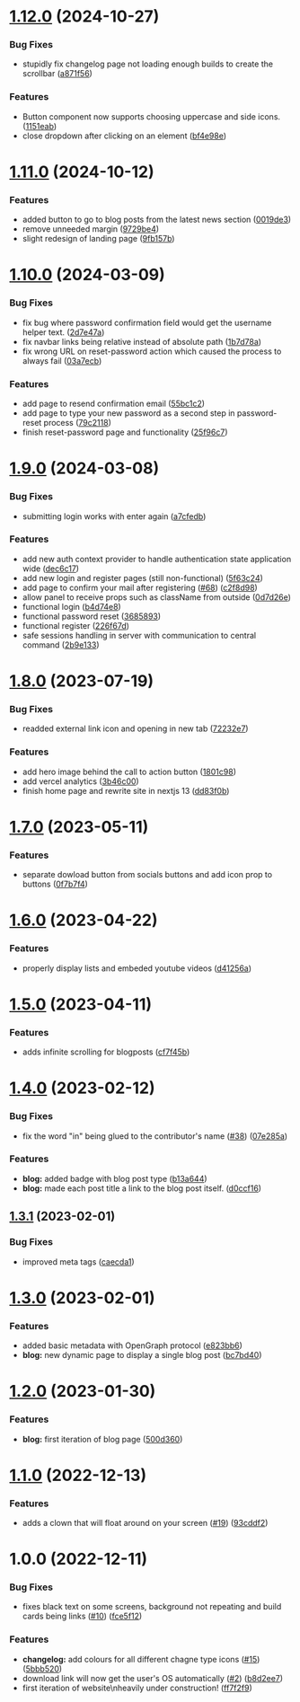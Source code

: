 # [1.12.0](https://github.com/unitystation/unitystation-web/compare/v1.11.0...v1.12.0) (2024-10-27)


### Bug Fixes

* stupidly fix changelog page not loading enough builds to create the scrollbar ([a871f56](https://github.com/unitystation/unitystation-web/commit/a871f5654d7b010b1e18fb824ced75ac0b46cd88))


### Features

* Button component now supports choosing uppercase and side icons. ([1151eab](https://github.com/unitystation/unitystation-web/commit/1151eabdacad7dfdcfe859d26d359c16840eba5d))
* close dropdown after clicking on an element ([bf4e98e](https://github.com/unitystation/unitystation-web/commit/bf4e98e90decc286f7308c948b4a6cfd48631bea))

# [1.11.0](https://github.com/unitystation/unitystation-web/compare/v1.10.0...v1.11.0) (2024-10-12)


### Features

* added button to go to blog posts from the latest news section ([0019de3](https://github.com/unitystation/unitystation-web/commit/0019de39f00cda32c0bb671beae48739de78aca8))
* remove unneeded margin ([9729be4](https://github.com/unitystation/unitystation-web/commit/9729be40fbd4a84f3e69723786c5d847c5bb05a3))
* slight redesign of landing page ([9fb157b](https://github.com/unitystation/unitystation-web/commit/9fb157bd90752560e461091f2339ae27dd7e7bc4))

# [1.10.0](https://github.com/unitystation/unitystation-web/compare/v1.9.0...v1.10.0) (2024-03-09)


### Bug Fixes

* fix bug where password confirmation field would get the username helper text. ([2d7e47a](https://github.com/unitystation/unitystation-web/commit/2d7e47a15c5e164cf1ba435b16f1a014545dd0fa))
* fix navbar links being relative instead of absolute path ([1b7d78a](https://github.com/unitystation/unitystation-web/commit/1b7d78af970639e8e767709afa318f0f1c1b1fae))
* fix wrong URL on reset-password action which caused the process to always fail ([03a7ecb](https://github.com/unitystation/unitystation-web/commit/03a7ecb7e2d63d6f625833edcc23c30f83a56ddf))


### Features

* add page to resend confirmation email ([55bc1c2](https://github.com/unitystation/unitystation-web/commit/55bc1c2ac6817def9be89a469983dffff6139765))
* add page to type your new password as a second step in password-reset process ([79c2118](https://github.com/unitystation/unitystation-web/commit/79c2118d211b4b68d1a788ffdcbe86956da9b8f9))
* finish reset-password page and functionality ([25f96c7](https://github.com/unitystation/unitystation-web/commit/25f96c74e3672f6383e055e837093e9c3e97bae0))

# [1.9.0](https://github.com/unitystation/unitystation-web/compare/v1.8.0...v1.9.0) (2024-03-08)


### Bug Fixes

* submitting login works with enter again ([a7cfedb](https://github.com/unitystation/unitystation-web/commit/a7cfedb88e07cd274917a53a93207739e2ddf921))


### Features

* add new auth context provider to handle authentication state application wide ([dec6c17](https://github.com/unitystation/unitystation-web/commit/dec6c1723dfb111339ed7b5331c8cb190faa4c94))
* add new login and register pages (still non-functional) ([5f63c24](https://github.com/unitystation/unitystation-web/commit/5f63c2435f9e84b384282fe47a87d04aafeca514))
* add page to confirm your mail after registering ([#68](https://github.com/unitystation/unitystation-web/issues/68)) ([c2f8d98](https://github.com/unitystation/unitystation-web/commit/c2f8d982407d0214eef16993360c9a8fdf574b05))
* allow panel to receive props such as className from outside ([0d7d26e](https://github.com/unitystation/unitystation-web/commit/0d7d26eee287f6847e56182fff28993ee54df478))
* functional login ([b4d74e8](https://github.com/unitystation/unitystation-web/commit/b4d74e84a5993a3cea0bae04553d07546256a589))
* functional password reset ([3685893](https://github.com/unitystation/unitystation-web/commit/3685893d5751dbdcb9237169db491d7f7c8b0555))
* functional register ([226f67d](https://github.com/unitystation/unitystation-web/commit/226f67dd46d49b9828c1bd7775d5afa13e54768b))
* safe sessions handling in server with communication to central command ([2b9e133](https://github.com/unitystation/unitystation-web/commit/2b9e13375d155f948d896328230087848f8b01dd))

# [1.8.0](https://github.com/unitystation/unitystation-web/compare/v1.7.0...v1.8.0) (2023-07-19)


### Bug Fixes

* readded external link icon and opening in new tab ([72232e7](https://github.com/unitystation/unitystation-web/commit/72232e772df7414dd467311750bc7dff1346054a))


### Features

* add hero image behind the call to action button ([1801c98](https://github.com/unitystation/unitystation-web/commit/1801c9820bf41b9295ced30cb047de4a6b31f645))
* add vercel analytics ([3b46c00](https://github.com/unitystation/unitystation-web/commit/3b46c000a60f3c481e2d7a3051051bb6bd171f3c))
* finish home page and rewrite site in nextjs 13 ([dd83f0b](https://github.com/unitystation/unitystation-web/commit/dd83f0b131cc782e0890705d47779cdbb6c4c66c))

# [1.7.0](https://github.com/unitystation/unitystation-web/compare/v1.6.0...v1.7.0) (2023-05-11)


### Features

* separate dowload button from socials buttons and  add icon prop to buttons ([0f7b7f4](https://github.com/unitystation/unitystation-web/commit/0f7b7f4a07635adfbf040c5e184314e8cc6399af))

# [1.6.0](https://github.com/unitystation/unitystation-web/compare/v1.5.0...v1.6.0) (2023-04-22)


### Features

* properly display lists and embeded youtube videos ([d41256a](https://github.com/unitystation/unitystation-web/commit/d41256a4f23ba3f3a68993b29e32829d9d3030b9))

# [1.5.0](https://github.com/unitystation/unitystation-web/compare/v1.4.0...v1.5.0) (2023-04-11)


### Features

* adds infinite scrolling for blogposts ([cf7f45b](https://github.com/unitystation/unitystation-web/commit/cf7f45b1bbd32f4c0ce66b6e639f1fc205c7d879))

# [1.4.0](https://github.com/unitystation/unitystation-web/compare/v1.3.1...v1.4.0) (2023-02-12)


### Bug Fixes

* fix the word "in" being glued to the contributor's name ([#38](https://github.com/unitystation/unitystation-web/issues/38)) ([07e285a](https://github.com/unitystation/unitystation-web/commit/07e285a22d7a1e73004a41c33578c1e137b784a4))


### Features

* **blog:** added badge with blog post type ([b13a644](https://github.com/unitystation/unitystation-web/commit/b13a644c30313482e8a84ff24ebfbd33c7da725a))
* **blog:** made each post title a link to the blog post itself. ([d0ccf16](https://github.com/unitystation/unitystation-web/commit/d0ccf16478ba9b9e6b6ad87961a0cef6d3191861))

## [1.3.1](https://github.com/unitystation/unitystation-web/compare/v1.3.0...v1.3.1) (2023-02-01)


### Bug Fixes

* improved meta tags ([caecda1](https://github.com/unitystation/unitystation-web/commit/caecda14e05cc237ca1b9a866e3958ffd8de62de))

# [1.3.0](https://github.com/unitystation/unitystation-web/compare/v1.2.0...v1.3.0) (2023-02-01)


### Features

* added basic metadata with OpenGraph protocol ([e823bb6](https://github.com/unitystation/unitystation-web/commit/e823bb6379136fa97cb056fa8103b1df4ab3bbb1))
* **blog:** new dynamic page to display a single blog post ([bc7bd40](https://github.com/unitystation/unitystation-web/commit/bc7bd407d51a7f9bbb3ab558683a4ef888577246))

# [1.2.0](https://github.com/unitystation/unitystation-web/compare/v1.1.0...v1.2.0) (2023-01-30)


### Features

* **blog:** first iteration of blog page ([500d360](https://github.com/unitystation/unitystation-web/commit/500d360a9898a2d046f9ab5ce8faa182c6f1fb12))

# [1.1.0](https://github.com/unitystation/unitystation-web/compare/v1.0.0...v1.1.0) (2022-12-13)


### Features

* adds a clown that will float around on your screen ([#19](https://github.com/unitystation/unitystation-web/issues/19)) ([93cddf2](https://github.com/unitystation/unitystation-web/commit/93cddf2f4666b387261d68529deeb808d5333948))

# 1.0.0 (2022-12-11)


### Bug Fixes

* fixes black text on some screens, background not repeating and build cards being links ([#10](https://github.com/unitystation/unitystation-web/issues/10)) ([fce5f12](https://github.com/unitystation/unitystation-web/commit/fce5f128ab7577ab90186ece1d6a0b50688cb7dd))


### Features

* **changelog:** add colours for all different chagne type icons ([#15](https://github.com/unitystation/unitystation-web/issues/15)) ([5bbb520](https://github.com/unitystation/unitystation-web/commit/5bbb52021d5d46542066e06f7c0355fe891e392e))
* download link will now get the user's OS automatically ([#2](https://github.com/unitystation/unitystation-web/issues/2)) ([b8d2ee7](https://github.com/unitystation/unitystation-web/commit/b8d2ee76bfa8191818f78d32304d67bde331be7c))
* first iteration of website\nheavily under construction! ([ff7f2f9](https://github.com/unitystation/unitystation-web/commit/ff7f2f9d12beb8a3da1daba09d3d25896d2d1bc0))
